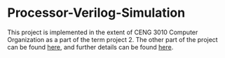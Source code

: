 # Processor-Verilog-Simulation
This project is implemented in the extent of CENG 3010 Computer Organization as a part of the term project 2.
The other part of the project can be found [here](https://github.com/SevcanDogramaci/Processor-Simulator/), and further details can be found [here](https://github.com/SevcanDogramaci/Processor-Simulator/blob/master/docs/Report.pdf).
